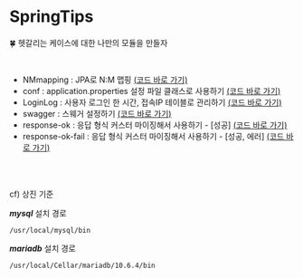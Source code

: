 # SpringTips
🍀 헷갈리는 케이스에 대한 나만의 모듈을 만들자



<br />

- NMmapping : JPA로 N:M 맵핑 <a href="https://github.com/osj3474/SpringTips/tree/main/NMmapping/src/main/java/nmtest" target="_blank">(코드 바로 가기)</a>
- conf : application.properties 설정 파일 클래스로 사용하기 <a href="https://github.com/osj3474/SpringTips/tree/main/conf/src/main/java/me/sangjin/conf" target="_blank">(코드 바로 가기)</a>
- LoginLog : 사용자 로그인 한 시간, 접속IP 테이블로 관리하기 <a href="https://github.com/osj3474/SpringTips/tree/main/LoginLog/src/main/java/me/sangjin/loginlog" target="_blank">(코드 바로 가기)</a>
- swagger : 스웨거 설정하기 <a href="https://github.com/osj3474/SpringTips/tree/main/swagger/src/main/java/me/sangjin/swagger" target="_blank">(코드 바로 가기)</a>
- response-ok : 응답 형식 커스터 마이징해서 사용하기 - [성공] <a href="https://github.com/osj3474/SpringTips/tree/main/response-ok/src/main/java/me/sangjin/response" target="_blank">(코드 바로 가기)</a>
- response-ok-fail : 응답 형식 커스터 마이징해서 사용하기 - [성공, 에러] <a href="https://github.com/osj3474/SpringTips/tree/main/response-ok-fail/src/main/java/me/sangjin/response" target="_blank">(코드 바로 가기)</a>



<br />
<br />


cf) 상진 기준

***mysql*** 설치 경로

```
/usr/local/mysql/bin
```

***mariadb*** 설치 경로

```
/usr/local/Cellar/mariadb/10.6.4/bin
```

